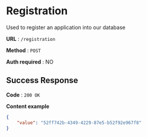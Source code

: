 # Registration

Used to register an application into our database

**URL** : `/registration`

**Method** : `POST`

**Auth required** : NO

## Success Response

**Code** : `200 OK`

**Content example**

```json
{
    "value": "52ff742b-4349-4229-87e5-b52f92e967f8"
}
```